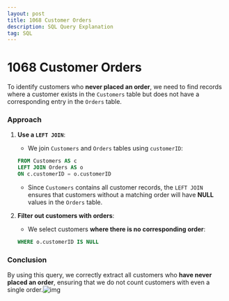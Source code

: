 ```yaml
---
layout: post
title: 1068 Customer Orders
description: SQL Query Explanation
tag: SQL
---
```


# 1068 Customer Orders

To identify customers who **never placed an order**, we need to find records where a customer exists in the `Customers` table but does not have a corresponding entry in the `Orders` table.

### **Approach**
1. **Use a `LEFT JOIN`**:
   - We join `Customers` and `Orders` tables using `customerID`:

   ```sql
   FROM Customers AS c
   LEFT JOIN Orders AS o
   ON c.customerID = o.customerID
   ```
   - Since `Customers` contains all customer records, the `LEFT JOIN` ensures that customers without a matching order will have **NULL** values in the `Orders` table.

2. **Filter out customers with orders**:
   - We select customers **where there is no corresponding order**:

   ```sql
   WHERE o.customerID IS NULL
   ```

### **Conclusion**
By using this query, we correctly extract all customers who **have never placed an order**, ensuring that we do not count customers with even a single order.![img](https://api2.mubu.com/v3/document_image/30352914_0d521cf3-16b3-47ca-de69-1f4971440411.png)
